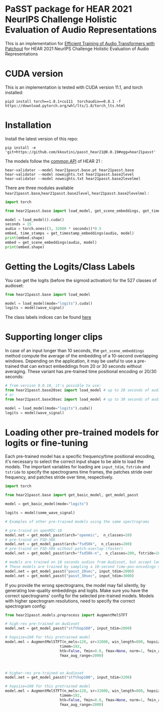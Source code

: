 # PaSST package for HEAR 2021 NeurIPS Challenge Holistic Evaluation of Audio Representations


This is an implementation for [Efficient Training of Audio Transformers with Patchout](https://arxiv.org/abs/2110.05069) for HEAR 2021 NeurIPS Challenge
Holistic Evaluation of Audio Representations

# CUDA version 
This is an implementation is tested with CUDA version 11.1, and torch installed:
```shell
pip3 install torch==1.8.1+cu111  torchaudio==0.8.1 -f https://download.pytorch.org/whl/lts/1.8/torch_lts.html
```

# Installation 
Install the latest version of this repo:
```shell
pip install -e 'git+https://github.com/kkoutini/passt_hear21@0.0.19#egg=hear21passt' 
```

The models follow the [common API](https://neuralaudio.ai/hear2021-holistic-evaluation-of-audio-representations.html#common-api) of HEAR 21 
:
```shell
hear-validator --model hear21passt.base.pt hear21passt.base
hear-validator --model noweights.txt hear21passt.base2level
hear-validator --model noweights.txt hear21passt.base2levelmel
 ```

There are three modules available `hear21passt.base`,`hear21passt.base2level`, `hear21passt.base2levelmel` :
```python
import torch

from hear21passt.base import load_model, get_scene_embeddings, get_timestamp_embeddings

model = load_model().cuda()
seconds = 15
audio = torch.ones((3, 32000 * seconds))*0.5
embed, time_stamps = get_timestamp_embeddings(audio, model)
print(embed.shape)
embed = get_scene_embeddings(audio, model)
print(embed.shape)
```

# Getting the Logits/Class Labels

You can get the logits (before the sigmoid activation) for the 527 classes of audioset:
```python
from hear21passt.base import load_model

model = load_model(mode="logits").cuda()
logits = model(wave_signal)
```
The class labels indices can be found [here](https://github.com/qiuqiangkong/audioset_tagging_cnn/blob/master/metadata/class_labels_indices.csv)



# Supporting longer clips

In case of an input longer than 10 seconds, the `get_scene_embeddings` method compute the average of the embedding of a 10-second overlapping windows. 
Depending on the application, it may be useful to use a pre-trained that can extract embeddings from 20 or 30 seconds without averaging. These variant has pre-trained time positional encoding or 20/30 seconds:

```python
# from version 0.0.18, it's possible to use:
from hear21passt.base20sec import load_model # up to 20 seconds of audio.
# or 
from hear21passt.base30sec import load_model # up to 30 seconds of audio.

model = load_model(mode="logits").cuda()
logits = model(wave_signal)
```

# Loading other pre-trained models for logits or fine-tuning

Each pre-trained model has a specific frequency/time positional encoding, it's necessary to select the correct input shape to be able to load the models. The important variables for loading are `input_tdim`, `fstride` and `tstride` to specify the spectrograms time frames, the patches stride over frequency, and patches stride over time, respectively.



```python
import torch

from hear21passt.base import get_basic_model, get_model_passt

model = get_basic_model(mode="logits")

logits = model(some_wave_signal)

# Examples of other pre-trained models using the same spectrograms

# pre-traind on openMIC-18
model.net = get_model_passt(arch="openmic",  n_classes=20)
# pre-traind on FSD-50k
model.net = get_model_passt(arch="fsd50k",  n_classes=200)
# pre-traind on FSD-50k without patch-overlap (faster)
model.net = get_model_passt(arch="fsd50k-n",  n_classes=200, fstride=16, tstride=16)

# models are trained on 10 seconds audios from Audioset, but accept longer audios (20s, or 30s)
# These models are trained by sampling a 10-second time-pos-encodings sequence 
model.net = get_model_passt("passt_20sec", input_tdim=2000)
model.net = get_model_passt("passt_30sec", input_tdim=3000)
```

If you provide the wrong spectrograms, the model may fail silently, by generating low-quality embeddings and logits. Make sure you have the correct spectrograms' config for the selected pre-trained models. 
Models with higher spectrogram resolutions, need to specify the correct spectrogram config:

```python
from hear21passt.models.preprocess import AugmentMelSTFT

# high-res pre-trained on Audioset
model.net = get_model_passt("stfthop160", input_tdim=2000)

# hopsize=160 for this pretrained model
model.mel = AugmentMelSTFT(n_mels=128, sr=32000, win_length=800, hopsize=160, n_fft=1024, freqm=48,
                         timem=192,
                         htk=False, fmin=0.0, fmax=None, norm=1, fmin_aug_range=10,
                         fmax_aug_range=2000)



# higher-res pre-trained on Audioset
model.net = get_model_passt("stfthop100", input_tdim=3200)

# hopsize=100 for this pretrained model
model.mel = AugmentMelSTFT(n_mels=128, sr=32000, win_length=800, hopsize=100, n_fft=1024, freqm=48,
                         timem=192,
                         htk=False, fmin=0.0, fmax=None, norm=1, fmin_aug_range=10,
                         fmax_aug_range=2000)



```


